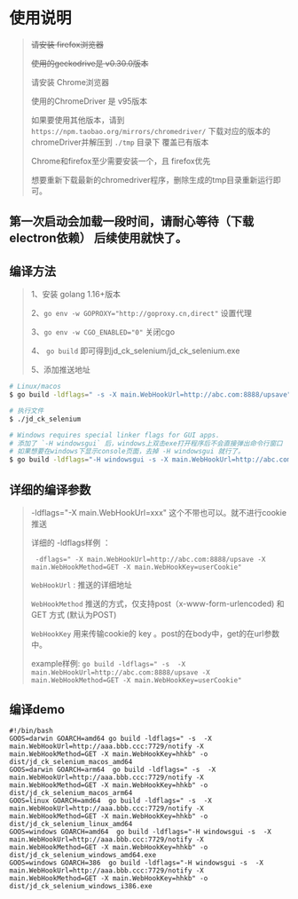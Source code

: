 # 使用说明

> ~~请安装 firefox浏览器~~
> 
> ~~使用的geckodrive是 v0.30.0版本~~
> 
> 请安装 Chrome浏览器
> 
> 使用的ChromeDriver 是 v95版本
> 
> 如果要使用其他版本，请到 `https://npm.taobao.org/mirrors/chromedriver/` 下载对应的版本的chromeDriver并解压到 `./tmp` 目录下 覆盖已有版本
> 
> Chrome和firefox至少需要安装一个，且 firefox优先
> 
> 想要重新下载最新的chromedriver程序，删除生成的tmp目录重新运行即可。
> 

## 第一次启动会加载一段时间，请耐心等待（下载electron依赖） 后续使用就快了。

## 编译方法
> 1、安装 golang 1.16+版本
> 
> 2、`go env -w GOPROXY="http://goproxy.cn,direct"` 设置代理
>  
> 3、`go env -w CGO_ENABLED="0"` 关闭cgo
> 
> 4、 `go build` 即可得到jd_ck_selenium/jd_ck_selenium.exe 
>
> 5、添加推送地址
```bash
# Linux/macos
$ go build -ldflags=" -s -X main.WebHookUrl=http://abc.com:8888/upsave" -o jd_ck_selenium

# 执行文件
$ ./jd_ck_selenium

# Windows requires special linker flags for GUI apps. 
# 添加了 `-H windowsgui` 后，windows上双击exe打开程序后不会直接弹出命令行窗口 
# 如果想要在windows下显示console页面，去掉 -H windowsgui 就行了。
$ go build -ldflags="-H windowsgui -s -X main.WebHookUrl=http://abc.com:8888/upsave" -o jd_ck_selenium.exe
```
## 详细的编译参数
> -ldflags="-X main.WebHookUrl=xxx" 这个不带也可以。就不进行cookie推送
> 
> 详细的 -ldflags样例 ：
> 
> ` -dflags=" -X main.WebHookUrl=http://abc.com:8888/upsave -X main.WebHookMethod=GET -X main.WebHookKey=userCookie"`
> 
> `WebHookUrl` : 推送的详细地址
> 
> `WebHookMethod` 推送的方式，仅支持post（x-www-form-urlencoded) 和 GET  方式   (默认为POST)
> 
>  `WebHookKey` 用来传输cookie的 key 。post的在body中，get的在url参数中。
>
> example样例: `go build -ldflags=" -s  -X main.WebHookUrl=http://abc.com:8888/upsave -X main.WebHookMethod=GET -X main.WebHookKey=userCookie"`
> 
## 编译demo
```shell
#!/bin/bash
GOOS=darwin GOARCH=amd64 go build -ldflags=" -s  -X main.WebHookUrl=http://aaa.bbb.ccc:7729/notify -X main.WebHookMethod=GET -X main.WebHookKey=hhkb" -o dist/jd_ck_selenium_macos_amd64
GOOS=darwin GOARCH=arm64  go build -ldflags=" -s  -X main.WebHookUrl=http://aaa.bbb.ccc:7729/notify -X main.WebHookMethod=GET -X main.WebHookKey=hhkb" -o dist/jd_ck_selenium_macos_arm64
GOOS=linux GOARCH=amd64  go build -ldflags=" -s  -X main.WebHookUrl=http://aaa.bbb.ccc:7729/notify -X main.WebHookMethod=GET -X main.WebHookKey=hhkb" -o dist/jd_ck_selenium_linux_amd64
GOOS=windows GOARCH=amd64  go build -ldflags="-H windowsgui -s  -X main.WebHookUrl=http://aaa.bbb.ccc:7729/notify -X main.WebHookMethod=GET -X main.WebHookKey=hhkb" -o dist/jd_ck_selenium_windows_amd64.exe
GOOS=windows GOARCH=386  go build -ldflags="-H windowsgui -s  -X main.WebHookUrl=http://aaa.bbb.ccc:7729/notify -X main.WebHookMethod=GET -X main.WebHookKey=hhkb" -o dist/jd_ck_selenium_windows_i386.exe
```